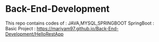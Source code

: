 # Back-End-Development
This repo contains codes of : JAVA,MYSQL,SPRINGBOOT
SpringBoot : Basic Project : https://mariyam97.github.io/Back-End-Development/HelloRestApp
